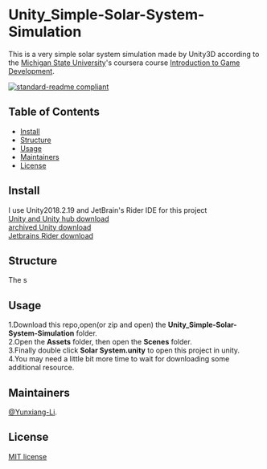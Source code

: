 # Unity_Simple-Solar-System-Simulation

This is a very simple solar system simulation made by Unity3D according to the [Michigan State University](https://msu.edu/)'s coursera course [Introduction to Game Development](https://www-cloudfront-alias.coursera.org/learn/game-development/home/welcome).

[![standard-readme compliant](https://img.shields.io/badge/readme%20style-standard-brightgreen.svg?style=flat-square)](https://github.com/RichardLitt/standard-readme)
## Table of Contents

- [Install](#install)
- [Structure](#Structure)
- [Usage](#usage)
- [Maintainers](#Maintainers)
- [License](#license)


## Install

I use Unity2018.2.19 and JetBrain's Rider IDE for this project<br>
[Unity and Unity hub download](https://unity3d.com/get-unity/download)<br>
[archived Unity download ](https://unity3d.com/get-unity/download/archive)<br>
[Jetbrains Rider download](https://www.jetbrains.com/rider/download/#section=windows)

## Structure

The s

## Usage

1.Download this repo,open(or zip and open) the **Unity_Simple-Solar-System-Simulation** folder.<br>
2.Open the **Assets** folder, then open the **Scenes** folder.<br>
3.Finally double click **Solar System.unity** to open this project in unity.<br>
4.You may need a little bit more time to wait for downloading some additional resource.

## Maintainers

[@Yunxiang-Li](https://github.com/Yunxiang-Li).

## License

[MIT license](https://github.com/Yunxiang-Li/CS61B/blob/master/LICENSE)
